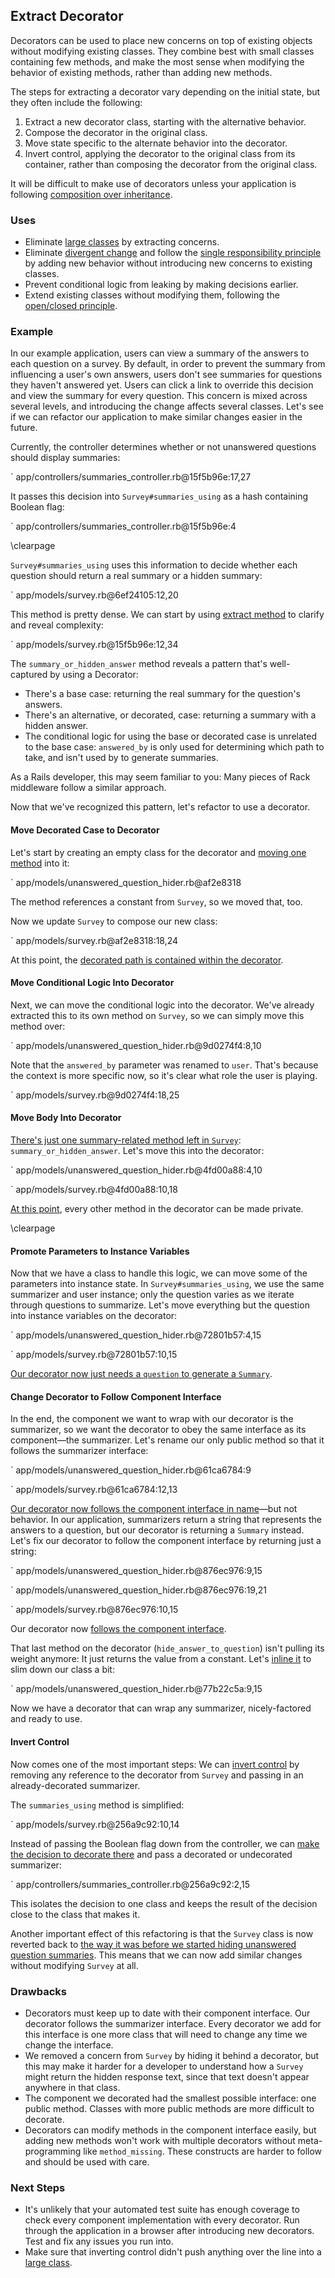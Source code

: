 ## Extract Decorator

Decorators can be used to place new concerns on top of existing objects without
modifying existing classes. They combine best with small classes containing few
methods, and make the most sense when modifying the behavior of existing
methods, rather than adding new methods.

The steps for extracting a decorator vary depending on the initial state, but
they often include the following:

1. Extract a new decorator class, starting with the alternative behavior.
2. Compose the decorator in the original class.
3. Move state specific to the alternate behavior into the decorator.
4. Invert control, applying the decorator to the original class from its
  container, rather than composing the decorator from the original class.

It will be difficult to make use of decorators unless your application is
following [composition over inheritance](#composition-over-inheritance).

### Uses

* Eliminate [large classes](#large-class) by extracting concerns.
* Eliminate [divergent change](#divergent-change) and follow the [single
  responsibility principle](#single-responsibility-principle) by adding new
  behavior without introducing new concerns to existing classes.
* Prevent conditional logic from leaking by making decisions earlier.
* Extend existing classes without modifying them, following the [open/closed
  principle](#openclosed-principle).

### Example

In our example application, users can view a summary of the answers to each
question on a survey. By default, in order to prevent the summary from influencing a user's
own answers, users don't see summaries for questions they haven't answered yet. Users can click a link to override this decision and view the
summary for every question. This concern is mixed across several levels, and
introducing the change affects several classes. Let's see if we can refactor
our application to make similar changes easier in the future.

Currently, the controller determines whether or not unanswered questions should
display summaries:

` app/controllers/summaries_controller.rb@15f5b96e:17,27

It passes this decision into `Survey#summaries_using` as a hash containing
Boolean flag:

` app/controllers/summaries_controller.rb@15f5b96e:4

\clearpage

`Survey#summaries_using` uses this information to decide whether each question
should return a real summary or a hidden summary:

` app/models/survey.rb@6ef24105:12,20

This method is pretty dense. We can start by using [extract
method](#extract-method) to clarify and reveal complexity:

` app/models/survey.rb@15f5b96e:12,34

The `summary_or_hidden_answer` method reveals a pattern that's well-captured by
using a Decorator:

* There's a base case: returning the real summary for the question's answers.
* There's an alternative, or decorated, case: returning a summary with a hidden
  answer.
* The conditional logic for using the base or decorated case is unrelated to the
  base case: `answered_by` is only used for determining which path to take, and
  isn't used by to generate summaries.

As a Rails developer, this may seem familiar to you: Many pieces of Rack
middleware follow a similar approach.

Now that we've recognized this pattern, let's refactor to use a decorator.

#### Move Decorated Case to Decorator

Let's start by creating an empty class for the decorator and [moving one
method](#move-method) into it:

` app/models/unanswered_question_hider.rb@af2e8318

The method references a constant from `Survey`, so we moved that, too.

Now we update `Survey` to compose our new class:

` app/models/survey.rb@af2e8318:18,24

At this point, the [decorated path is contained within the decorator](https://github.com/thoughtbot/ruby-science/commit/af2e8318).

#### Move Conditional Logic Into Decorator

Next, we can move the conditional logic into the decorator. We've already
extracted this to its own method on `Survey`, so we can simply move this method
over:

` app/models/unanswered_question_hider.rb@9d0274f4:8,10

Note that the `answered_by` parameter was renamed to `user`. That's because the context is more specific now, so it's clear what role the user is playing.

` app/models/survey.rb@9d0274f4:18,25

#### Move Body Into Decorator

[There's just one summary-related method left in `Survey`](https://github.com/thoughtbot/ruby-science/commit/9d0274f4):
`summary_or_hidden_answer`. Let's move this into the decorator:

` app/models/unanswered_question_hider.rb@4fd00a88:4,10

` app/models/survey.rb@4fd00a88:10,18

[At this point](https://github.com/thoughtbot/ruby-science/commit/4fd00a88),
every other method in the decorator can be made private.

\clearpage

#### Promote Parameters to Instance Variables

Now that we have a class to handle this logic, we can move some of the
parameters into instance state. In `Survey#summaries_using`, we use the same
summarizer and user instance; only the question varies as we iterate through
questions to summarize. Let's move everything but the question into instance
variables on the decorator:

` app/models/unanswered_question_hider.rb@72801b57:4,15

` app/models/survey.rb@72801b57:10,15

[Our decorator now just needs a `question` to generate a
`Summary`](https://github.com/thoughtbot/ruby-science/commit/72801b57).

#### Change Decorator to Follow Component Interface

In the end, the component we want to wrap with our decorator is the summarizer,
so we want the decorator to obey the same interface as its component&mdash;the
summarizer. Let's rename our only public method so that it follows the
summarizer interface:

` app/models/unanswered_question_hider.rb@61ca6784:9

` app/models/survey.rb@61ca6784:12,13

[Our decorator now follows the component interface in
name](https://github.com/thoughtbot/ruby-science/commit/61ca6784)&mdash;but not
behavior. In our application, summarizers return a string that represents the
answers to a question, but our decorator is returning a `Summary` instead. Let's
fix our decorator to follow the component interface by returning just a string:

` app/models/unanswered_question_hider.rb@876ec976:9,15

` app/models/unanswered_question_hider.rb@876ec976:19,21

` app/models/survey.rb@876ec976:10,15

Our decorator now [follows the component
interface](https://github.com/thoughtbot/ruby-science/commit/876ec976).

That last method on the decorator (`hide_answer_to_question`) isn't pulling its
weight anymore: It just returns the value from a constant. Let's [inline
it](https://github.com/thoughtbot/ruby-science/commit/77b22c5a) to slim down our
class a bit:

` app/models/unanswered_question_hider.rb@77b22c5a:9,15

Now we have a decorator that can wrap any summarizer, nicely-factored and ready
to use.

#### Invert Control

Now comes one of the most important steps: We can [invert
control](#dependency-inversion-principle) by removing any reference to the
decorator from `Survey` and passing in an already-decorated summarizer.

The `summaries_using` method is simplified:

` app/models/survey.rb@256a9c92:10,14

Instead of passing the Boolean flag down from the controller, we can [make the
decision to decorate
there](https://github.com/thoughtbot/ruby-science/commit/256a9c92) and pass a
decorated or undecorated summarizer:

` app/controllers/summaries_controller.rb@256a9c92:2,15

This isolates the decision to one class and keeps the result of the decision
close to the class that makes it.

Another important effect of this refactoring is that the `Survey` class is now
reverted back to [the way it was before we started hiding unanswered question
summaries](https://github.com/thoughtbot/ruby-science/blob/d97f7856/example_app/app/models/survey.rb).
This means that we can now add similar changes without modifying `Survey` at
all.

### Drawbacks

* Decorators must keep up to date with their component interface. Our decorator
  follows the summarizer interface. Every decorator we add for this interface is
  one more class that will need to change any time we change the interface.
* We removed a concern from `Survey` by hiding it behind a decorator, but this
  may make it harder for a developer to understand how a `Survey` might return
  the hidden response text, since that text doesn't appear anywhere in that class.
* The component we decorated had the smallest possible interface: one public
  method. Classes with more public methods are more difficult to decorate.
* Decorators can modify methods in the component interface easily, but adding
  new methods won't work with multiple decorators without meta-programming like
  `method_missing`. These constructs are harder to follow and should be used
  with care.

### Next Steps

* It's unlikely that your automated test suite has enough coverage to check
  every component implementation with every decorator. Run through the
  application in a browser after introducing new decorators. Test and fix any
  issues you run into.
* Make sure that inverting control didn't push anything over the line into a
  [large class](#large-class).
